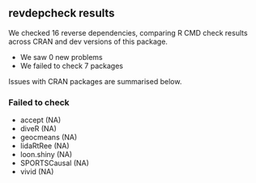 ## revdepcheck results

We checked 16 reverse dependencies, comparing R CMD check results across CRAN and dev versions of this package.

 * We saw 0 new problems
 * We failed to check 7 packages

Issues with CRAN packages are summarised below.

### Failed to check

* accept       (NA)
* diveR        (NA)
* geocmeans    (NA)
* lidaRtRee    (NA)
* loon.shiny   (NA)
* SPORTSCausal (NA)
* vivid        (NA)
